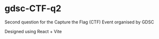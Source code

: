 # gdsc-CTF-q2

Second question for the Capture the Flag (CTF) Event organised by GDSC

Designed using React + Vite
